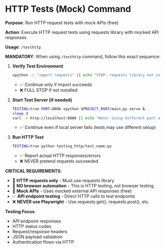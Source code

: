 # HTTP Tests (Mock) Command

**Purpose**: Run HTTP request tests with mock APIs (free)

**Action**: Execute HTTP request tests using requests library with mocked API responses

**Usage**: `/testhttp`

**MANDATORY**: When using `/testhttp` command, follow this exact sequence:

1. **Verify Test Environment**
   ```bash
   vpython -c "import requests" || echo "STOP: requests library not installed"
   ```
   - ✅ Continue only if import succeeds
   - ❌ FULL STOP if not installed

2. **Start Test Server (if needed)**
   ```bash
   TESTING=true PORT=8086 vpython $PROJECT_ROOT/main.py serve &
   sleep 3
   curl -s http://localhost:8086 || echo "Note: Using different port or external server"
   ```
   - ✅ Continue even if local server fails (tests may use different setup)

3. **Run HTTP Test**
   ```bash
   TESTING=true python testing_http/test_name.py
   ```
   - ✅ Report actual HTTP responses/errors
   - ❌ NEVER pretend requests succeeded

**CRITICAL REQUIREMENTS**:
- 🚨 **HTTP requests only** - Must use requests library
- 🚨 **NO browser automation** - This is HTTP testing, not browser testing
- 🚨 **Mock APIs** - Uses mocked external API responses (free)
- ✅ **API endpoint testing** - Direct HTTP calls to test endpoints
- ❌ **NEVER use Playwright** - Use requests.get(), requests.post(), etc.

**Testing Focus**:
- API endpoint responses
- HTTP status codes
- Request/response headers
- JSON payload validation
- Authentication flows via HTTP
